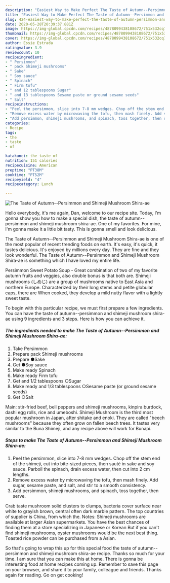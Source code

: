 ```yaml
---
description: "Easiest Way to Make Perfect The Taste of Autumn--Persimmon and Shimeji Mushroom Shira-ae"
title: "Easiest Way to Make Perfect The Taste of Autumn--Persimmon and Shimeji Mushroom Shira-ae"
slug: 424-easiest-way-to-make-perfect-the-taste-of-autumn-persimmon-and-shimeji-mushroom-shira-ae
date: 2020-05-28T20:39:37.881Z
image: https://img-global.cpcdn.com/recipes/4878099438108672/751x532cq70/the-taste-of-autumn-persimmon-and-shimeji-mushroom-shira-ae-recipe-main-photo.jpg
thumbnail: https://img-global.cpcdn.com/recipes/4878099438108672/751x532cq70/the-taste-of-autumn-persimmon-and-shimeji-mushroom-shira-ae-recipe-main-photo.jpg
cover: https://img-global.cpcdn.com/recipes/4878099438108672/751x532cq70/the-taste-of-autumn-persimmon-and-shimeji-mushroom-shira-ae-recipe-main-photo.jpg
author: Essie Estrada
ratingvalue: 3.9
reviewcount: 10
recipeingredient:
- " Persimmon"
- " pack Shimeji mushrooms"
- " Sake"
- " Soy sauce"
- " Spinach"
- " Firm tofu"
- " and 12 tablespoons Sugar"
- " and 13 tablespoons Sesame paste or ground sesame seeds"
- " Salt"
recipeinstructions:
- "Peel the persimmon, slice into 7-8 mm wedges. Chop off the stem end of the shimeji, cut into bite-sized pieces, then sauté in sake and soy sauce. Parboil the spinach, drain excess water, then cut into 2 cm lengths."
- "Remove excess water by microwaving the tofu, then mash finely. Add sugar, sesame paste, and salt, and stir to a smooth consistency."
- "Add persimmon, shimeji mushrooms, and spinach, toss together, then serve."
categories:
- Recipe
tags:
- the
- taste
- of

katakunci: the taste of 
nutrition: 151 calories
recipecuisine: American
preptime: "PT38M"
cooktime: "PT52M"
recipeyield: "4"
recipecategory: Lunch

---
```



![The Taste of Autumn--Persimmon and Shimeji Mushroom Shira-ae](https://img-global.cpcdn.com/recipes/4878099438108672/751x532cq70/the-taste-of-autumn-persimmon-and-shimeji-mushroom-shira-ae-recipe-main-photo.jpg)

Hello everybody, it's me again, Dan, welcome to our recipe site. Today, I'm gonna show you how to make a special dish, the taste of autumn--persimmon and shimeji mushroom shira-ae. One of my favorites. For mine, I'm gonna make it a little bit tasty. This is gonna smell and look delicious.

The Taste of Autumn--Persimmon and Shimeji Mushroom Shira-ae is one of the most popular of recent trending foods on earth. It's easy, it's quick, it tastes delicious. It's enjoyed by millions every day. They are fine and they look wonderful. The Taste of Autumn--Persimmon and Shimeji Mushroom Shira-ae is something which I have loved my entire life.

Persimmon Sweet Potato Soup - Great combination of two of my favorite autumn fruits and veggies, also double bonus is that both are. Shimeji mushrooms (しめじ) are a group of mushrooms native to East Asia and northern Europe. Characterized by their long stems and petite globular caps, there are When cooked, they develop a mild nutty flavor with a lightly sweet taste.


To begin with this particular recipe, we must first prepare a few ingredients. You can have the taste of autumn--persimmon and shimeji mushroom shira-ae using 9 ingredients and 3 steps. Here is how you can achieve it.

<!--inarticleads1-->

##### The ingredients needed to make The Taste of Autumn--Persimmon and Shimeji Mushroom Shira-ae:

1. Take  Persimmon
1. Prepare  pack Shimeji mushrooms
1. Prepare  ●Sake
1. Get  ●Soy sauce
1. Make ready  Spinach
1. Make ready  Firm tofu
1. Get  and 1/2 tablespoons ○Sugar
1. Make ready  and 1/3 tablespoons ○Sesame paste (or ground sesame seeds)
1. Get  ○Salt


Main: stir-fried beef, bell peppers and shimeji mushrooms, kinpira burdock, dashi egg rolls, rice and umeboshi. Shimeji Mushroom is the third most popular mushroom in Japan, after shitake and enoki. They are called &#34;beech mushrooms&#34; because they often grow on fallen beech trees. It tastes very similar to the Buna Shimeji, and any recipe above will work for Bunapi. 

<!--inarticleads2-->

##### Steps to make The Taste of Autumn--Persimmon and Shimeji Mushroom Shira-ae:

1. Peel the persimmon, slice into 7-8 mm wedges. Chop off the stem end of the shimeji, cut into bite-sized pieces, then sauté in sake and soy sauce. Parboil the spinach, drain excess water, then cut into 2 cm lengths.
1. Remove excess water by microwaving the tofu, then mash finely. Add sugar, sesame paste, and salt, and stir to a smooth consistency.
1. Add persimmon, shimeji mushrooms, and spinach, toss together, then serve.


Crab taste mushroom solid clusters to clumps, bacteria cover surface near white to grayish brown, central often dark marble pattern. The top countries of supplier is China, from which the. Notes: Shimeji mushrooms are available at larger Asian supermarkets. You have the best chances of finding them at a store specializing in Japanese or Korean But if you can&#39;t find shimeji mushrooms, oyster mushrooms would be the next best thing. Toasted rice powder can be purchased from a Asian. 

So that's going to wrap this up for this special food the taste of autumn--persimmon and shimeji mushroom shira-ae recipe. Thanks so much for your time. I am sure that you can make this at home. There is gonna be interesting food at home recipes coming up. Remember to save this page on your browser, and share it to your family, colleague and friends. Thanks again for reading. Go on get cooking!
